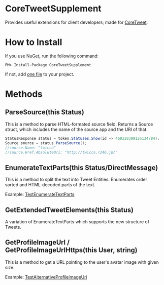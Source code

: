 # CoreTweetSupplement #
Provides useful extensions for client developers; made for [CoreTweet](http://coretweet.github.io/).

# How to Install #
If you use NuGet, run the following command:
```
PM> Install-Package CoreTweetSupplement
```

If not, add [one file](https://github.com/azyobuzin/CoreTweetSupplement/blob/master/CoreTweetSupplement/CoreTweetSupplement.cs) to your project.

# Methods #
## ParseSource(this Status) ##
This is a method to parse HTML-formated source field.
Returns a Source struct, which includes the name of the source app and the URI of that.

```csharp
StatusResponse status = token.Statuses.Show(id => 469320399126134784);
Source source = status.ParseSource();
//source.Name: "twicca"
//source.Href.AbsoluteUri: "http://twicca.r246.jp/"
```

## EnumerateTextParts(this Status/DirectMessage) ##
This is a method to split the text into Tweet Entities.
Enumerates order sorted and HTML-decoded parts of the text.

Example: [TestEnumerateTextParts](https://github.com/azyobuzin/CoreTweetSupplement/blob/f695b971fb2415180b7091bbc0b78280bda5e7ff/CoreTweetSupplementTest/CoreTweetSupplementTest.cs#L53-L332)

## GetExtendedTweetElements(this Status) ##
A variation of EnumerateTextParts which supports the new structure of Tweets.

## GetProfileImageUrl / GetProfileImageUrlHttps(this User, string) ##
This is a method to get a URL pointing to the user's avatar image with given size.

Example: [TestAlternativeProfileImageUri](https://github.com/CoreTweet/CoreTweetSupplement/blob/0d805a0b2df96fe7f57e26dfb9b45a65e9f3ea12/CoreTweetSupplementTest/CoreTweetSupplementTest.cs#L345-L372)
